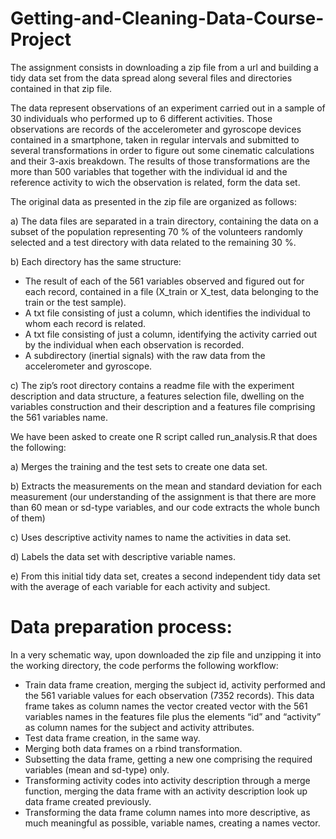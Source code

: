 # Getting-and-Cleaning-Data-Course-Project
The assignment consists in downloading a zip file from a url and building a tidy data set from the data spread along several files and directories contained in that zip file.
	
The data represent observations of an experiment carried out in a sample of 30 individuals who performed up to 6 different activities. Those observations are records of the accelerometer and gyroscope devices contained in a smartphone, taken in regular intervals and submitted to several transformations in order to figure out some cinematic calculations and their 3-axis breakdown. The results of those transformations are the more than 500 variables that together with the individual id and the reference activity to wich the observation is related, form the data set.

The original data as presented in the zip file are organized as follows:

a)	The data files are separated in a train directory, containing the data on a subset of the population representing 70 % of the volunteers randomly selected and a test directory with data related to the remaining 30 %.

b)	Each directory has the same structure:
* The result of each of the 561 variables observed and figured out for each record, contained in a file (X_train or X_test, data belonging to the train or the test sample). 
* A txt file consisting of just a column, which identifies the individual to whom each record is related.
* A txt file consisting of just a column, identifying the activity carried out by the individual when each observation is recorded.
* A subdirectory (inertial signals) with the raw data from the accelerometer and gyroscope.

c)	The zip’s root directory contains a readme file with the experiment description and data structure, a features selection file, dwelling on the variables construction and their description and a features file comprising the 561 variables name.

We have been asked to create one R script called run_analysis.R that does the following:

a)	Merges the training and the test sets to create one data set.

b)	Extracts the measurements on the mean and standard deviation for each measurement (our understanding of the assignment is that there are more than 60 mean or sd-type variables, and our code extracts the whole bunch of them)

c)	Uses descriptive activity names to name the activities in data set.

d)	Labels the data set with descriptive variable names.


e)	From this initial tidy data set, creates a second independent tidy data set with the average of each variable for each activity and subject.

# Data preparation process:

In a very schematic way, upon downloaded the zip file and unzipping it into the working directory, the code performs the following workflow:

* Train data frame creation, merging the subject id, activity performed and the 561 variable values for each observation (7352 records). This data frame takes as column names the vector created vector with the 561 variables names in the features file plus the elements “id” and “activity” as column names for the subject and activity attributes.
* Test data frame creation, in the same way.
* Merging both data frames on a rbind transformation.
* Subsetting the data frame, getting a new one comprising the required variables (mean and sd-type) only.
* Transforming activity codes into activity description through a merge function, merging the data frame with an activity description look up data frame created previously.
* Transforming the data frame column names into more descriptive, as much meaningful as possible, variable names, creating a names vector.
